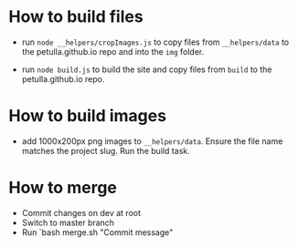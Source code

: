 # How to build files

- run `node __helpers/cropImages.js` to copy files from `__helpers/data` to the petulla.github.io repo and into the `img` folder.

- run `node build.js` to build the site and copy files from `build` to the petulla.github.io repo.

# How to build images
- add 1000x200px png images to `__helpers/data`. Ensure the file name matches the project slug. Run the build task.

# How to merge
- Commit changes on dev at root
- Switch to master branch
- Run `bash merge.sh "Commit message"
